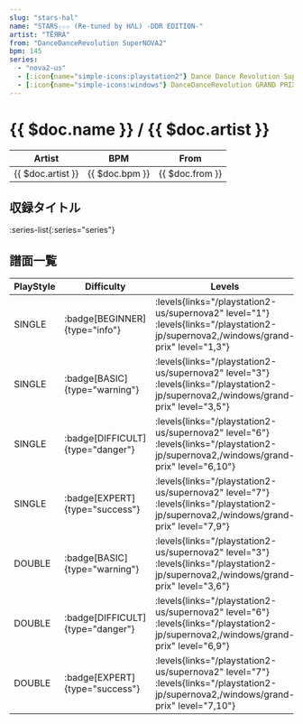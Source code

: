 ```yaml
---
slug: "stars-hal"
name: "STARS☆☆☆ (Re-tuned by HΛL) -DDR EDITION-"
artist: "TЁЯRA"
from: "DanceDanceRevolution SuperNOVA2"
bpm: 145
series:
  - "nova2-us"
  - [:icon{name="simple-icons:playstation2"} Dance Dance Revolution SuperNOVA2 :icon{name="flag:jp-4x3"}](/playstation2-jp/supernova2)
  - [:icon{name="simple-icons:windows"} DanceDanceRevolution GRAND PRIX (グランプリプレー)](/windows/grand-prix)
---
```


# {{ $doc.name }} / {{ $doc.artist }}

|Artist|BPM|From|
|------|---|----|
|{{ $doc.artist }}|{{ $doc.bpm }}|{{ $doc.from }}|

## 収録タイトル

:series-list{:series="series"}

## 譜面一覧

|PlayStyle|Difficulty|Levels|Notes|Movie|
|---------|----------|------|-----|-----|
|SINGLE| :badge[BEGINNER]{type="info"}| :levels{links="/playstation2-us/supernova2" level="1"}  :levels{links="/playstation2-jp/supernova2,/windows/grand-prix" level="1,3"}|108/0||
|SINGLE| :badge[BASIC]{type="warning"}| :levels{links="/playstation2-us/supernova2" level="3"}  :levels{links="/playstation2-jp/supernova2,/windows/grand-prix" level="3,5"}|166/6||
|SINGLE| :badge[DIFFICULT]{type="danger"}| :levels{links="/playstation2-us/supernova2" level="6"}  :levels{links="/playstation2-jp/supernova2,/windows/grand-prix" level="6,10"}|280/9||
|SINGLE| :badge[EXPERT]{type="success"}| :levels{links="/playstation2-us/supernova2" level="7"}  :levels{links="/playstation2-jp/supernova2,/windows/grand-prix" level="7,9"}|300/0||
|DOUBLE| :badge[BASIC]{type="warning"}| :levels{links="/playstation2-us/supernova2" level="3"}  :levels{links="/playstation2-jp/supernova2,/windows/grand-prix" level="3,6"}|166/10||
|DOUBLE| :badge[DIFFICULT]{type="danger"}| :levels{links="/playstation2-us/supernova2" level="6"}  :levels{links="/playstation2-jp/supernova2,/windows/grand-prix" level="6,9"}|281/7||
|DOUBLE| :badge[EXPERT]{type="success"}| :levels{links="/playstation2-us/supernova2" level="7"}  :levels{links="/playstation2-jp/supernova2,/windows/grand-prix" level="7,10"}|300/0||
